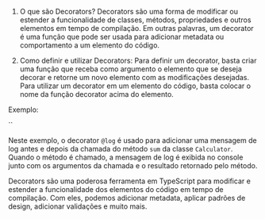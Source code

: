 1.  O que são Decorators? Decorators são uma forma de modificar ou estender a funcionalidade de classes, métodos, propriedades e outros elementos em tempo de compilação. Em outras palavras, um decorator é uma função que pode ser usada para adicionar metadata ou comportamento a um elemento do código.
    
2.  Como definir e utilizar Decorators: Para definir um decorator, basta criar uma função que receba como argumento o elemento que se deseja decorar e retorne um novo elemento com as modificações desejadas. Para utilizar um decorator em um elemento do código, basta colocar o nome da função decorator acima do elemento.


Exemplo:

``


Neste exemplo, o decorator `@log` é usado para adicionar uma mensagem de log antes e depois da chamada do método `sum` da classe `Calculator`. Quando o método é chamado, a mensagem de log é exibida no console junto com os argumentos da chamada e o resultado retornado pelo método.

Decorators são uma poderosa ferramenta em TypeScript para modificar e estender a funcionalidade dos elementos do código em tempo de compilação. Com eles, podemos adicionar metadata, aplicar padrões de design, adicionar validações e muito mais.